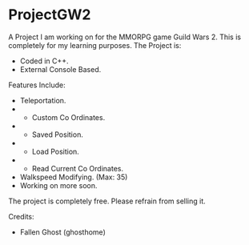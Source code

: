 # ProjectGW2
A Project I am working on for the MMORPG game Guild Wars 2. This is completely for my learning purposes. The Project is:
- Coded in C++.
- External Console Based.

Features Include:
- Teleportation.
- - Custom Co Ordinates.
- - Saved Position.
- - Load Position.
- - Read Current Co Ordinates.
- Walkspeed Modifying. (Max: 35)
- Working on more soon.

The project is completely free. Please refrain from selling it.

Credits:
- Fallen Ghost (ghosthome)
